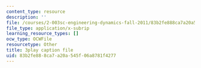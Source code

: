 ```yaml
---
content_type: resource
description: ''
file: /courses/2-003sc-engineering-dynamics-fall-2011/83b2fe888ca7a20a545f06a8781f4277_fK9AGvLf3yw.srt
file_type: application/x-subrip
learning_resource_types: []
ocw_type: OCWFile
resourcetype: Other
title: 3play caption file
uid: 83b2fe88-8ca7-a20a-545f-06a8781f4277
---
```

